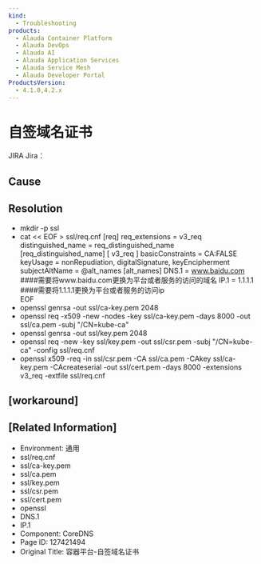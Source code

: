 ```yaml
---
kind:
  - Troubleshooting
products:
  - Alauda Container Platform
  - Alauda DevOps
  - Alauda AI
  - Alauda Application Services
  - Alauda Service Mesh
  - Alauda Developer Portal
ProductsVersion:
  - 4.1.0,4.2.x
---
```

<!-- A type of document that involves encountering a fault, diagnosing it, performing root cause analysis, and providing solutions. -->

# 自签域名证书

JIRA Jira：

## Cause

## Resolution
- mkdir -p ssl
- cat << EOF > ssl/req.cnf
[req]
req_extensions = v3_req
distinguished_name = req_distinguished_name
[req_distinguished_name]
[ v3_req ]
basicConstraints = CA:FALSE
keyUsage = nonRepudiation, digitalSignature, keyEncipherment
subjectAltName = @alt_names
[alt_names]
DNS.1 = www.baidu.com        ####需要将www.baidu.com更换为平台或者服务的访问的域名
IP.1 = 1.1.1.1              ####需要将1.1.1.1更换为平台或者服务的访问ip           
EOF
- openssl genrsa -out ssl/ca-key.pem 2048
- openssl req -x509 -new -nodes -key ssl/ca-key.pem -days 8000 -out ssl/ca.pem -subj "/CN=kube-ca"
- openssl genrsa -out ssl/key.pem 2048
- openssl req -new -key ssl/key.pem -out ssl/csr.pem -subj "/CN=kube-ca" -config ssl/req.cnf
- openssl x509 -req -in ssl/csr.pem -CA ssl/ca.pem -CAkey ssl/ca-key.pem -CAcreateserial -out ssl/cert.pem -days 8000 -extensions v3_req -extfile ssl/req.cnf

## [workaround]

## [Related Information]
- Environment: 通用
- ssl/req.cnf
- ssl/ca-key.pem
- ssl/ca.pem
- ssl/key.pem
- ssl/csr.pem
- ssl/cert.pem
- openssl
- DNS.1
- IP.1
- Component: CoreDNS
- Page ID: 127421494
- Original Title: 容器平台-自签域名证书
